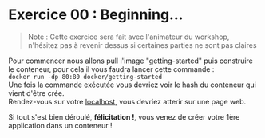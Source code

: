 # Exercice 00  : Beginning...

> Note : Cette exercice sera fait avec l'animateur du workshop, n'hésitez pas à revenir dessus si certaines parties ne sont pas claires

Pour commencer nous allons pull l'image "getting-started" puis construire le conteneur, pour cela il vous faudra lancer cette commande :  
```docker run -dp 80:80 docker/getting-started```  
Une fois la commande exécutée vous devriez voir le hash du conteneur qui vient d'être crée.  
Rendez-vous sur votre [localhost](http://localhost/), vous devriez atterir sur une page web.  

Si tout s'est bien déroulé, **félicitation !**, vous venez de créer votre 1ère application dans un conteneur !
